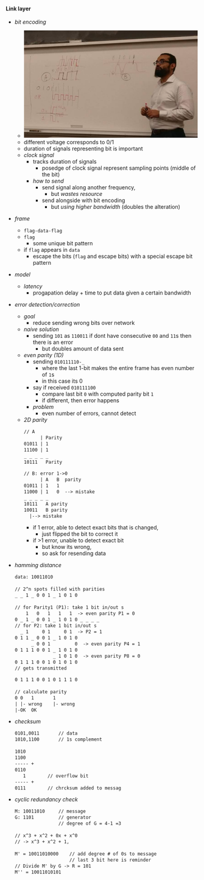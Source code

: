 

#### Link layer
 
+ _bit encoding_
    + ![](2017-09-21-13-37-51.png)
    + different voltage corresponds to 0/1
    + duration of signals representing bit is important
    + _clock signal_ 
        + tracks duration of signals
            + posedge of clock signal represent sampling points (middle of the bit)
        + _how to send_ 
            + send signal along another frequency, 
                + but _wastes resource_
            + send alongside with bit encoding
                + but _using higher bandwidth_ (doubles the alteration)



+ _frame_ 
    + `flag-data-flag`
    + `flag` 
        + some unique bit pattern 
    + if `flag` appears in `data` 
        + escape the bits (`flag` and escape bits) with a special escape bit pattern

+ _model_ 
    + _latency_ 
        + progapation delay + time to put data given a certain bandwidth

+ _error detection/correction_ 
    + _goal_ 
        + reduce sending wrong bits over network 
    + _naive solution_ 
        + sending `101` as `110011` if dont have consecutive `00` and `11`s then there is an error
            + but doubles amount of data sent
    + _even parity (1D)_
        + sending `010111110-_` 
            + where the last 1-bit makes the entire frame has even number of `1`s
            + in this case its 0
        + say if received `010111100`
            + compare last bit `0` with computed parity bit `1`
            + if different, then error happens
        + _problem_ 
            + even number of errors, cannot detect 
    + _2D parity_
        ```
        // A
              | Parity
        01011 | 1 
        11100 | 1
        _ _ _ _ _
        10111   Parity
        ```
        ```
        // B: error 1->0
              | A   B  parity
        01011 | 1   1
        11000 | 1   0  --> mistake
        _ _ _ _ _
        10111   A parity
        10011   B parity
          |--> mistake
        ```
        + if 1 error, able to detect exact bits that is changed, 
            + just flipped the bit to correct it
        + if  >1 error, unable to detect exact bit
            + but know its wrong,
            + so ask for resending data


+ _hamming distance_ 
    ```
    data: 10011010

    // 2^n spots filled with parities 
    _ _ 1 _ 0 0 1 _ 1 0 1 0 

    // for Parity1 (P1): take 1 bit in/out s
        1   0   1   1   1  -> even parity P1 = 0
    0 _ 1 _ 0 0 1 _ 1 0 1 0 _ _ _ _ 
    // for P2: take 1 bit in/out s
      _ 1     0 1     0 1  -> P2 = 1
    0 1 1 _ 0 0 1 _ 1 0 1 0 
          _ 0 0 1         0  -> even parity P4 = 1
    0 1 1 1 0 0 1 _ 1 0 1 0 
                  _ 1 0 1 0  -> even parity P8 = 0
    0 1 1 1 0 0 1 0 1 0 1 0 
    // gets transmitted
    ```
    ```
    0 1 1 1 0 0 1 0 1 1 1 0 
    
    // calculate parity 
    0 0   1       1
    | |- wrong    |- wrong
    |-OK  OK
    ```

+ _checksum_ 
    ```
    0101,0011       // data
    1010,1100       // 1s complement 

    1010
    1100
    ----- + 
    0110
       1        // overflow bit
    ----- + 
    0111        // chrcksum added to messag
    ```
+ _cyclic redundancy check_ 
    ```
    M: 10011010     // message
    G: 1101         // generator
                    // degree of G = 4-1 =3 

    // x^3 + x^2 + 0x + x^0
    // -> x^3 + x^2 + 1, 

    M' = 10011010000    // add degree # of 0s to message 
                        // last 3 bit here is reminder
    // Divide M' by G -> R = 101
    M'' = 10011010101 
    ```